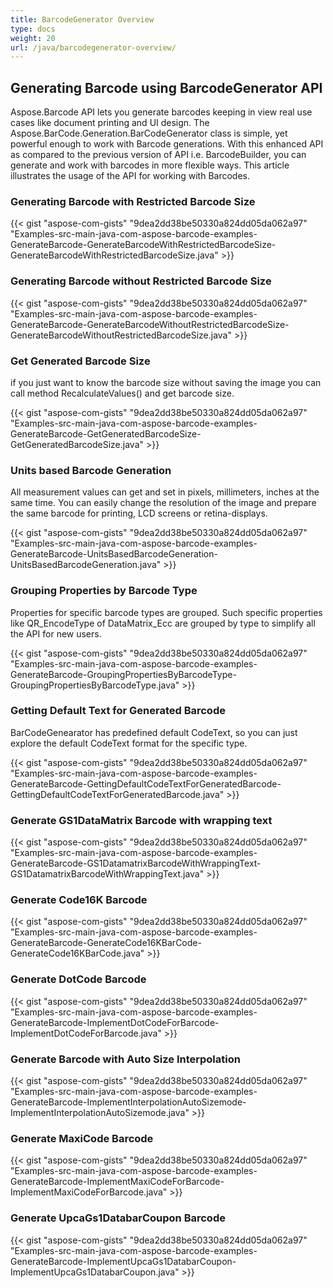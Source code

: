 ```yaml
---
title: BarcodeGenerator Overview
type: docs
weight: 20
url: /java/barcodegenerator-overview/
---
```


## **Generating Barcode using BarcodeGenerator API**
Aspose.Barcode API lets you generate barcodes keeping in view real use cases like document printing and UI design. The Aspose.BarCode.Generation.BarCodeGenerator class is simple, yet powerful enough to work with Barcode generations. With this enhanced API as compared to the previous version of API i.e. BarcodeBuilder, you can generate and work with barcodes in more flexible ways. This article illustrates the usage of the API for working with Barcodes.
### **Generating Barcode with Restricted Barcode Size**
{{< gist "aspose-com-gists" "9dea2dd38be50330a824dd05da062a97" "Examples-src-main-java-com-aspose-barcode-examples-GenerateBarcode-GenerateBarcodeWithRestrictedBarcodeSize-GenerateBarcodeWithRestrictedBarcodeSize.java" >}}
### **Generating Barcode without Restricted Barcode Size**
{{< gist "aspose-com-gists" "9dea2dd38be50330a824dd05da062a97" "Examples-src-main-java-com-aspose-barcode-examples-GenerateBarcode-GenerateBarcodeWithoutRestrictedBarcodeSize-GenerateBarcodeWithoutRestrictedBarcodeSize.java" >}}
### **Get Generated Barcode Size**
if you just want to know the barcode size without saving the image you can call method RecalculateValues() and get barcode size.

{{< gist "aspose-com-gists" "9dea2dd38be50330a824dd05da062a97" "Examples-src-main-java-com-aspose-barcode-examples-GenerateBarcode-GetGeneratedBarcodeSize-GetGeneratedBarcodeSize.java" >}}
### **Units based Barcode Generation**
All measurement values can get and set in pixels, millimeters, inches at the same time. You can easily change the resolution of the image and prepare the same barcode for printing, LCD screens or retina-displays.

{{< gist "aspose-com-gists" "9dea2dd38be50330a824dd05da062a97" "Examples-src-main-java-com-aspose-barcode-examples-GenerateBarcode-UnitsBasedBarcodeGeneration-UnitsBasedBarcodeGeneration.java" >}}
### **Grouping Properties by Barcode Type**
Properties for specific barcode types are grouped. Such specific properties like QR_EncodeType of DataMatrix_Ecc are grouped by type to simplify all the API for new users.

{{< gist "aspose-com-gists" "9dea2dd38be50330a824dd05da062a97" "Examples-src-main-java-com-aspose-barcode-examples-GenerateBarcode-GroupingPropertiesByBarcodeType-GroupingPropertiesByBarcodeType.java" >}}
### **Getting Default Text for Generated Barcode**
BarCodeGenearator has predefined default CodeText, so you can just explore the default CodeText format for the specific type.

{{< gist "aspose-com-gists" "9dea2dd38be50330a824dd05da062a97" "Examples-src-main-java-com-aspose-barcode-examples-GenerateBarcode-GettingDefaultCodeTextForGeneratedBarcode-GettingDefaultCodeTextForGeneratedBarcode.java" >}}
### **Generate GS1DataMatrix Barcode with wrapping text**
{{< gist "aspose-com-gists" "9dea2dd38be50330a824dd05da062a97" "Examples-src-main-java-com-aspose-barcode-examples-GenerateBarcode-GS1DatamatrixBarcodeWithWrappingText-GS1DatamatrixBarcodeWithWrappingText.java" >}}
### **Generate Code16K Barcode**
{{< gist "aspose-com-gists" "9dea2dd38be50330a824dd05da062a97" "Examples-src-main-java-com-aspose-barcode-examples-GenerateBarcode-GenerateCode16KBarCode-GenerateCode16KBarCode.java" >}}
### **Generate DotCode Barcode**
{{< gist "aspose-com-gists" "9dea2dd38be50330a824dd05da062a97" "Examples-src-main-java-com-aspose-barcode-examples-GenerateBarcode-ImplementDotCodeForBarcode-ImplementDotCodeForBarcode.java" >}}
### **Generate Barcode with Auto Size Interpolation**
{{< gist "aspose-com-gists" "9dea2dd38be50330a824dd05da062a97" "Examples-src-main-java-com-aspose-barcode-examples-GenerateBarcode-ImplementInterpolationAutoSizemode-ImplementInterpolationAutoSizemode.java" >}}
### **Generate MaxiCode Barcode**
{{< gist "aspose-com-gists" "9dea2dd38be50330a824dd05da062a97" "Examples-src-main-java-com-aspose-barcode-examples-GenerateBarcode-ImplementMaxiCodeForBarcode-ImplementMaxiCodeForBarcode.java" >}}
### **Generate UpcaGs1DatabarCoupon Barcode**
{{< gist "aspose-com-gists" "9dea2dd38be50330a824dd05da062a97" "Examples-src-main-java-com-aspose-barcode-examples-GenerateBarcode-ImplementUpcaGs1DatabarCoupon-ImplementUpcaGs1DatabarCoupon.java" >}}
